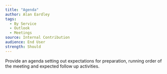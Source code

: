 ```yaml
---
title: "Agenda"
author: Alan Eardley
tags: 
  - By Service
  - Outlook
  - Meetings
source: Internal Contribution
audience: End User
strength: Should
---
```

Provide an agenda setting out expectations for preparation, running order of the meeting and expected follow up activities.